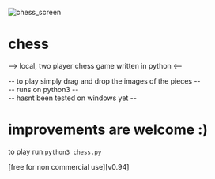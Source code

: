 ![chess_screen](https://user-images.githubusercontent.com/63405004/128602372-9bb8fc50-493c-4345-8b40-7c234c15975c.png)
# chess
--> local, two player chess game written in python <--

 -- to play simply drag and drop the images of the pieces --  
 -- runs on python3 --  
 -- hasnt been tested on windows yet --  

# improvements are welcome :)   
to play run `python3 chess.py`


[free for non commercial use][v0.94]
